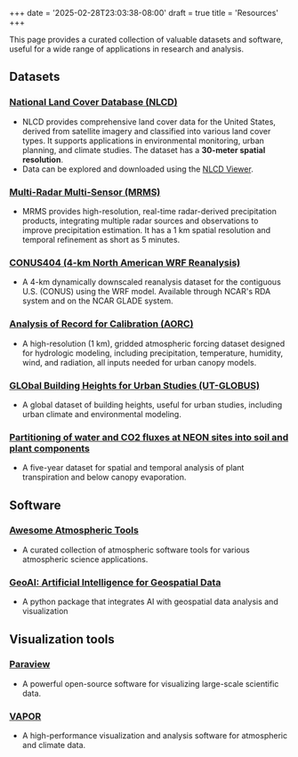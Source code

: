 +++
date = '2025-02-28T23:03:38-08:00'
draft = true
title = 'Resources'
+++


This page provides a curated collection of valuable datasets and software, useful for a wide range of applications in research and analysis.

## Datasets

### [National Land Cover Database (NLCD)](https://www.mrlc.gov/)
- NLCD provides comprehensive land cover data for the United States, derived from satellite imagery and classified into various land cover types. It supports applications in environmental monitoring, urban planning, and climate studies. The dataset has a **30-meter spatial resolution**.  
- Data can be explored and downloaded using the [NLCD Viewer](https://www.mrlc.gov/viewer/).

### [Multi-Radar Multi-Sensor (MRMS)](https://www.nssl.noaa.gov/projects/mrms/)
-  MRMS provides high-resolution, real-time radar-derived precipitation products, integrating multiple radar sources and observations to improve precipitation estimation. It has a 1 km spatial resolution and temporal refinement as short as 5 minutes.

### [CONUS404 (4-km North American WRF Reanalysis)](https://rda.ucar.edu/datasets/d559000/)
-  A 4-km dynamically downscaled reanalysis dataset for the contiguous U.S. (CONUS) using the WRF model. Available through NCAR's RDA system and on the NCAR GLADE system.

### [Analysis of Record for Calibration (AORC)](https://aws.amazon.com/marketplace/pp/prodview-m2sp7gsk5ts6s#overview)
-  A high-resolution (1 km), gridded atmospheric forcing dataset designed for hydrologic modeling, including precipitation, temperature, humidity, wind, and radiation, all inputs needed for urban canopy models.

### [GLObal Building Heights for Urban Studies (UT-GLOBUS)](https://zenodo.org/records/11156602)
-  A global dataset of building heights, useful for urban studies, including urban climate and environmental modeling.

### [Partitioning of water and CO2 fluxes at NEON sites into soil and plant components](https://doi.org/10.5281/zenodo.12191876)
- A five-year dataset for spatial and temporal analysis of plant transpiration and below canopy evaporation.

## Software

### [Awesome Atmospheric Tools](https://github.com/kbSSR/awesome-atmos)
-  A curated collection of atmospheric software tools for various atmospheric science applications.

### [GeoAI: Artificial Intelligence for Geospatial Data](https://geoai.gishub.org/)
- A python package that integrates AI with geospatial data analysis and visualization

## Visualization tools

### [Paraview](https://www.paraview.org/)
- A powerful open-source software for visualizing large-scale scientific data.

### [VAPOR](https://www.vapor.ucar.edu/) 
- A high-performance visualization and analysis software for atmospheric and climate data.